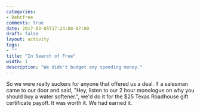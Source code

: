 ```yaml
---
categories:
- Debtfree
comments: true
date: 2017-03-05T17:24:08-07:00
draft: false
layout: activity
tags:
- ""
title: "In Search of Free"
width: 1
description: "We didn't budget any spending money."
---
```


So we were really suckers for anyone that offered us a deal.  If a salesman came to our door and said, "Hey, listen to our 2 hour monologue on why you should buy a water softener.", we'd do it for the $25 Texas Roadhouse gift certificate payoff.  It was worth it.  We had earned it.

<!--more-->

